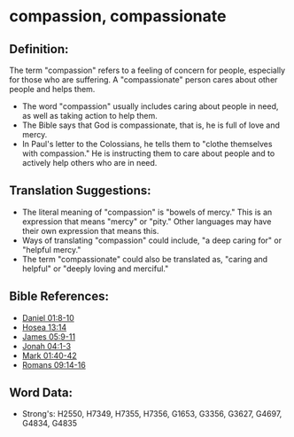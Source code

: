 # compassion, compassionate #

## Definition: ##

The term "compassion" refers to a feeling of concern for people, especially for those who are suffering. A "compassionate" person cares about other people and helps them.

* The word "compassion" usually includes caring about people in need, as well as taking action to help them.  
* The Bible says that God is compassionate, that is, he is full of love and mercy.
* In Paul's letter to the Colossians, he tells them to "clothe themselves with compassion." He is instructing them to care about people and to actively help others who are in need.
  
## Translation Suggestions: ##

* The literal meaning of "compassion" is "bowels of mercy." This is an expression that means "mercy" or  "pity." Other languages may have their own expression that means this.
* Ways of translating "compassion" could include, "a deep caring for" or "helpful mercy."
* The term "compassionate" could also be translated as, "caring and helpful" or "deeply loving and merciful."

## Bible References: ##

* [Daniel 01:8-10](rc://en/tn/help/dan/01/08)
* [Hosea 13:14](rc://en/tn/help/hos/13/14)
* [James 05:9-11](rc://en/tn/help/jas/05/09)
* [Jonah 04:1-3](rc://en/tn/help/jon/04/01)
* [Mark 01:40-42](rc://en/tn/help/mrk/01/40)
* [Romans 09:14-16](rc://en/tn/help/rom/09/14)

## Word Data: ##

* Strong's: H2550, H7349, H7355, H7356, G1653, G3356, G3627, G4697, G4834, G4835

